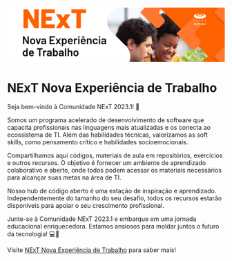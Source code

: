 [![NExT's GitHub Banner](profile/assets/GitHubHeader.png)]([https://gersonrs.github.io/](https://www.cesar.school/next-nova-experiencia-de-trabalho/))
# NExT Nova Experiência de Trabalho

Seja bem-vindo à Comunidade NExT 2023.1! 🚀

Somos um programa acelerado de desenvolvimento de software que capacita profissionais nas linguagens mais atualizadas e os conecta ao ecossistema de TI. Além das habilidades técnicas, valorizamos as soft skills, como pensamento crítico e habilidades socioemocionais.

Compartilhamos aqui códigos, materiais de aula em repositórios, exercícios e outros recursos. O objetivo é fornecer um ambiente de aprendizado colaborativo e aberto, onde todos podem acessar os materiais necessários para alcançar suas metas na área de TI.

Nosso hub de código aberto é uma estação de inspiração e aprendizado. Independentemente do tamanho do seu desafio, todos os recursos estarão disponíveis para apoiar o seu crescimento profissional.

Junte-se à Comunidade NExT 2023.1 e embarque em uma jornada educacional enriquecedora. Estamos ansiosos para moldar juntos o futuro da tecnologia! 💻🌟

Visite [NExT Nova Experiência de Trabalho](https://www.cesar.school/next-nova-experiencia-de-trabalho/) para saber mais!
